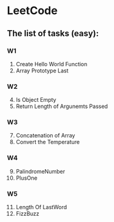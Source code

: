 # LeetCode

## The list of tasks (easy):
### W1
1) Create Hello World Function
2) Array Prototype Last
### W2
4) Is Object Empty
5) Return Length of Argunemts Passed
### W3
7) Concatenation of Array
8) Convert the Temperature
### W4
9) PalindromeNumber
10) PlusOne 
### W5
11) Length Of LastWord
12) FizzBuzz

